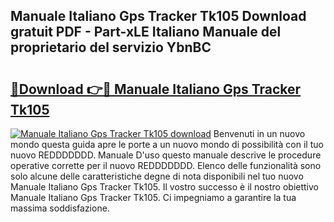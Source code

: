 ## Manuale Italiano Gps Tracker Tk105 Download gratuit PDF - Part-xLE Italiano Manuale del proprietario del servizio YbnBC

# <h2><a href="http://dfg9ixb.blite.top/?on=Manuale+Italiano+Gps+Tracker+Tk105">🔗Download 👉🔴 Manuale Italiano Gps Tracker Tk105</a></h2>

[![Manuale Italiano Gps Tracker Tk105 download](https://i.imgur.com/lujVjoI.png)](http://dfg9ixb.blite.top/?on=Manuale+Italiano+Gps+Tracker+Tk105)
Benvenuti in un nuovo mondo questa guida apre le porte a un nuovo mondo di possibilità con il tuo nuovo REDDDDDDD. Manuale D'uso questo manuale descrive le procedure operative corrette per il nuovo REDDDDDDD. Elenco delle funzionalità sono solo alcune delle caratteristiche degne di nota disponibili nel tuo nuovo Manuale Italiano Gps Tracker Tk105. Il vostro successo è il nostro obiettivo Manuale Italiano Gps Tracker Tk105. Ci impegniamo a garantire la tua massima soddisfazione.
